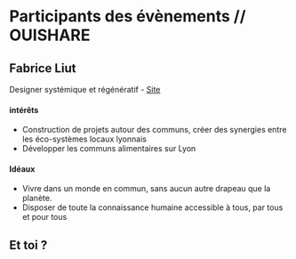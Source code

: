 # Participants des évènements // OUISHARE


## Fabrice Liut
Designer systémique et régénératif - [Site](http://www.liut.me)

#### intérêts
- Construction de projets autour des communs, créer des synergies entre les éco-systèmes locaux lyonnais
- Développer les communs alimentaires sur Lyon

#### Idéaux
- Vivre dans un monde en commun, sans aucun autre drapeau que la planète.
- Disposer de toute la connaissance humaine accessible à tous, par tous et pour tous

## Et toi ?



